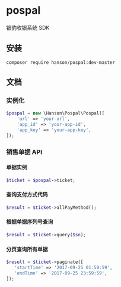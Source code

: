 # pospal
银豹收银系统 SDK

## 安装

```
composer require hanson/pospal:dev-master
```

## 文档

### 实例化

```php
$pospal = new \Hanson\Pospal\Pospal([
    'url' => 'your-url',
    'app_id' => 'your-app-id',
    'app_key' => 'your-app-key',
]);
```

### 销售单据 API

#### 单据实例

```php
$ticket = $pospal->ticket;
```

#### 查询支付方式代码

```php
$result = $ticket->allPayMethod();
```

#### 根据单据序列号查询

```php
$result = $ticket->query($sn);
```

#### 分页查询所有单据

```php
$result = $ticket->paginate([
   'startTime' => '2017-09-25 01:59:59',
   'endTime' => '2017-09-25 23:59:59',
]);
```